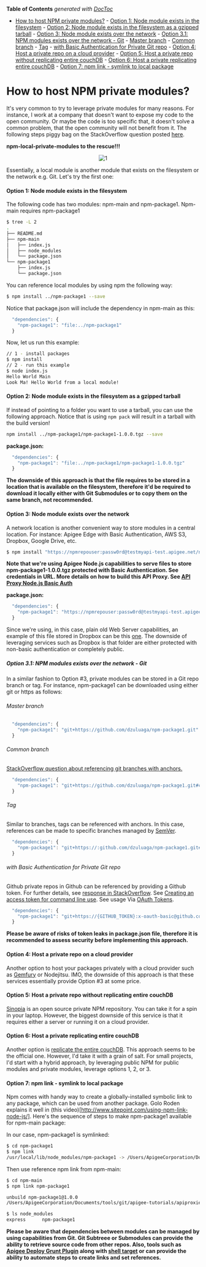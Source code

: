 <!-- START doctoc generated TOC please keep comment here to allow auto update -->
<!-- DON'T EDIT THIS SECTION, INSTEAD RE-RUN doctoc TO UPDATE -->
**Table of Contents**  *generated with [DocToc](http://doctoc.herokuapp.com/)*

- [How to host NPM private modules?](#how-to-host-npm-private-modules)
      - [Option 1: Node module exists in the filesystem](#option-1-node-module-exists-in-the-filesystem)
      - [Option 2: Node module exists in the filesystem as a gzipped tarball](#option-2-node-module-exists-in-the-filesystem-as-a-gzipped-tarball)
      - [Option 3: Node module exists over the network](#option-3-node-module-exists-over-the-network)
        - [Option 3.1: NPM modules exists over the network - Git](#option-31-npm-modules-exists-over-the-network---git)
          - [Master branch](#master-branch)
          - [Common branch](#common-branch)
          - [Tag](#tag)
          - [with Basic Authentication for Private Git repo](#with-basic-authentication-for-private-git-repo)
      - [Option 4: Host a private repo on a cloud provider](#option-4-host-a-private-repo-on-a-cloud-provider)
      - [Option 5: Host a private repo without replicating entire couchDB](#option-5-host-a-private-repo-without-replicating-entire-couchdb)
      - [Option 6: Host a private replicating entire couchDB](#option-6-host-a-private-replicating-entire-couchdb)
      - [Option 7: npm link - symlink to local package](#option-7-npm-link---symlink-to-local-package)

<!-- END doctoc generated TOC please keep comment here to allow auto update -->

How to host NPM private modules?
======
It's very common to try to leverage private modules for many reasons. For instance, I work at a company that doesn't want to expose my code to the open community. Or maybe the code is too specific that, it doesn't solve a common problem, that the open community will not benefit from it. The following steps piggy bag on the StackOverflow question posted [here](http://stackoverflow.com/questions/10386310/how-to-install-a-private-npm-module-without-my-own-registry).

**npm-local-private-modules to the rescue!!!**

<center>
<img src="https://www.dropbox.com/s/60loa8wi3r7n8f9/Screenshot%202015-04-06%2010.54.55.png?dl=1" alt="1">
</center>

Essentially, a local module is another module that exists on the filesystem or the network e.g. Git. Let's try the first one:

#### Option 1: Node module exists in the filesystem

The following code has two modules: npm-main and npm-package1. Npm-main requires npm-package1
```bash
$ tree -L 2
.
├── README.md
├── npm-main
│   ├── index.js
│   ├── node_modules
│   └── package.json
└── npm-package1
    ├── index.js
    └── package.json
```

You can reference local modules by using npm the following way:
```bash
$ npm install ../npm-package1 --save
```
Notice that package.json will include the dependency in npm-main as this:
```javascript
  "dependencies": {
    "npm-package1": "file:../npm-package1"
  }
```

Now, let us run this example:

```bash
// 1 - install packages
$ npm install
// 2 - run this example
$ node index.js
Hello World Main
Look Ma! Hello World from a local module!
```

#### Option 2: Node module exists in the filesystem as a gzipped tarball
If instead of pointing to a folder you want to use a tarball, you can use the following approach. Notice that is using ```npm pack``` will result in a tarball with the build version!

```bash
npm install ../npm-package1/npm-package1-1.0.0.tgz --save
```

**package.json:**
```javascript
  "dependencies": {
    "npm-package1": "file:../npm-package1/npm-package1-1.0.0.tgz"
  }
```
**The downside of this approach is that the file requires to be stored in a location that is available on the filesystem, therefore it'd be required to download it locally either with Git Submodules or to copy them on the same branch, not recommended.**

#### Option 3: Node module exists over the network
A network location is another convenient way to store modules in a central location. For instance: Apigee Edge with Basic Authentication, AWS S3, Dropbox, Google Drive, etc.

```bash
$ npm install "https://npmrepouser:passw0rd@testmyapi-test.apigee.net/npm-private-repo-proxy/npm-package1-1.0.0.tgz" --save
```

**Note that we're using Apigee Node.js capabilities to serve files to store npm-package1-1.0.0.tgz protected with Basic Authentication. See credentials in URL. More details on how to build this API Proxy. See [API Proxy Node.js Basic Auth](https://github.com/dzuluaga/apigee-tutorials/tree/master/apiproxies/api-proxy-nodejs-basic-auth)**

**package.json:**
```javascript
  "dependencies": {
    "npm-package1": "https://npmrepouser:passw0rd@testmyapi-test.apigee.net/npm-private-repo-proxy/npm-package1-1.0.0.tgz"
  }
```

Since we're using, in this case, plain old Web Server capabilities, an example of this file stored in Dropbox can be this [one](https://www.dropbox.com/s/t6rbdqijhft6pb8/npm-package1-1.0.0.tgz?dl=1). The downside of leveraging services such as Dropbox is that folder are either protected with non-basic authentication or completely public.

##### Option 3.1: NPM modules exists over the network - Git
In a similar fashion to Option #3, private modules can be stored in a Git repo branch or tag. For instance, npm-package1 can be downloaded using either git or https as follows:

###### Master branch
```javascript
  "dependencies": {
    "npm-package1": "git+https://github.com/dzuluaga/npm-package1.git"
  }
```

###### Common branch
[StackOverflow question about referencing git branches with anchors.](http://stackoverflow.com/questions/16350673/depend-on-a-branch-using-a-git-url-in-a-package-json)
```javascript
  "dependencies": {
    "npm-package1": "git+https://github.com/dzuluaga/npm-package1.git#common"
  }
```

###### Tag
Similar to branches, tags can be referenced with anchors. In this case, references can be made to specific branches managed by [SemVer](http://semver.org/).
```javascript
  "dependencies": {
    "npm-package1": "git+https://:github.com/dzuluaga/npm-package1.git#v.1.0.0"
  }
```

###### with Basic Authentication for Private Git repo
Github private repos in Github can be referenced by providing a Github token. For further details, see [response in StackOverflow](http://stackoverflow.com/questions/23210437/npm-install-private-github-repositories-by-dependency-in-package-json).
See [Creating an access token for command line use](https://help.github.com/articles/creating-an-access-token-for-command-line-use/). See usage Via [OAuth Tokens](https://developer.github.com/v3/auth/#via-oauth-tokens).
```javascript
  "dependencies": {
    "npm-package1": "git+https://{GITHUB_TOKEN}:x-oauth-basic@github.com/dzuluaga/npm-package1.git#v.1.0.0"
  }
```

**Please be aware of risks of token leaks in package.json file, therefore it is recommended to assess security before implementing this approach.**

#### Option 4: Host a private repo on a cloud provider

Another option to host your packages privately with a cloud provider such as [Gemfury](https://gemfury.com/) or Nodejitsu. IMO, the downside of this approach is that these services essentially provide Option #3 at some price.

#### Option 5: Host a private repo without replicating entire couchDB

[Sinopia](https://www.npmjs.com/package/sinopia) is an open source private NPM repository. You can take it for a spin in your laptop. However, the biggest downside of this service is that it requires either a server or running it on a cloud provider.

#### Option 6: Host a private replicating entire couchDB

Another option is [replicate the entire couchDB](https://github.com/npm/npm-registry-couchapp). This approach seems to be the official one. However, I'd take it with a grain of salt. For small projects, I'd start with a hybrid approach, by leveraging public NPM for public modules and private modules, leverage options 1, 2, or 3.

#### Option 7: npm link - symlink to local package

Npm comes with handy way to create a globally-installed symbolic link to any package, which can be used from another package. Golo Roden explains it well in (this video)[http://www.sitepoint.com/using-npm-link-node-js/]. Here's the sequence of steps to make npm-package1 available for npm-main package:

In our case, npm-package1 is symlinked:

```bash
$ cd npm-package1
$ npm link
/usr/local/lib/node_modules/npm-package1 -> /Users/ApigeeCorporation/Documents/tools/git/apigee-tutorials/apiproxies/npm-local-private-module/npm-package1
```

Then use reference npm link from npm-main:
```bash
$ cd npm-main
$ npm link npm-package1

unbuild npm-package1@1.0.0
/Users/ApigeeCorporation/Documents/tools/git/apigee-tutorials/apiproxies/npm-local-private-module/npm-main/node_modules/npm-package1 -> /usr/local/lib/node_modules/npm-package1 -> /Users/ApigeeCorporation/Documents/tools/git/apigee-tutorials/apiproxies/npm-local-private-module/npm-package1

$ ls node_modules
express      npm-package1
```

**Please be aware that dependencies between modules can be managed by using capabilities from Git. Git Subtreee or Submodules can provide the ability to retrieve source code from other repos. Also, tools such as [Apigee Deploy Grunt Plugin](https://github.com/dzuluaga/generator-apigee-deploy-grunt-api) along with [shell target](https://github.com/dzuluaga/generator-apigee-deploy-grunt-api/blob/master/app/templates/Gruntfile.js#L139) or can provide the ability to automate steps to create links and set references.**